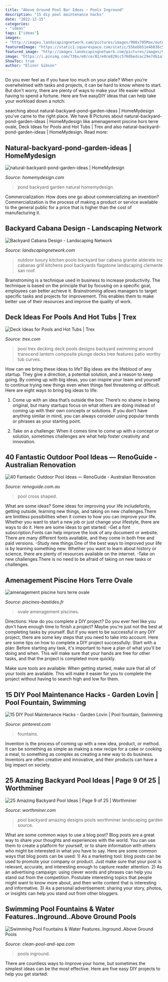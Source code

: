 ```yaml
---
title: "Above Ground Pool Bar Ideas ~ Pools Inground"
description: "15 diy pool maintenance hacks"
date: "2022-12-15"
categories:
- "ideas"
tags: ["ideas"]
images:
- "http://images.landscapingnetwork.com/pictures/images/900x705Max/outdoor-kitchen_7/luxury-outdoor-kitchen-granite-flagstone-alderete-pools-inc_5399.jpg"
featuredImage: "https://static1.squarespace.com/static/55bebb51e4b036c52ebe8c45/t/561db1c7e4b0111ed60fee12/1444786651793/cross+shaped+pool"
featured_image: "http://images.landscapingnetwork.com/pictures/images/900x705Max/outdoor-kitchen_7/luxury-outdoor-kitchen-granite-flagstone-alderete-pools-inc_5399.jpg"
image: "https://i.pinimg.com/736x/e0/ce/82/e0ce828cc5768bedcac29e7db1a7c0b2.jpg"
ShowToc: true
author: "Elinor Gibson"
---
```



Do you ever feel as if you have too much on your plate? When you’re overwhelmed with tasks and projects, it can be hard to know where to start. But don’t worry, there are plenty of ways to make your life easier without having to spend a fortune. Here are five easyDIY ideas that can help take your workload down a notch: 

	

		
searching about natural-backyard-pond-garden-ideas | HomeMydesign you've came to the right place. We have 8 Pictures about natural-backyard-pond-garden-ideas | HomeMydesign like amenagement piscine hors terre ovale, Deck Ideas for Pools and Hot Tubs | Trex and also natural-backyard-pond-garden-ideas | HomeMydesign. Read more:
		
    
## Natural-backyard-pond-garden-ideas | HomeMydesign

<img loading=lazy src="https://homemydesign.com/wp-content/uploads/2015/04/natural-backyard-pond-garden-ideas.jpg" onerror="this.onerror=null;this.src='https://tse4.mm.bing.net/th?id=OIP.iXqLx7Ege1joC78m9LBKEgHaJ4&amp;pid=15.1';" alt="natural-backyard-pond-garden-ideas | HomeMydesign">

_Source: homemydesign.com_

>pond backyard garden natural homemydesign. 

	

Commercialization: How does one go about commercializing an invention?
Commercialization is the process of making a product or service available to the general public for a price that is higher than the cost of manufacturing it.

    
## Backyard Cabana Design - Landscaping Network

<img loading=lazy src="http://images.landscapingnetwork.com/pictures/images/900x705Max/outdoor-kitchen_7/luxury-outdoor-kitchen-granite-flagstone-alderete-pools-inc_5399.jpg" onerror="this.onerror=null;this.src='https://tse1.mm.bing.net/th?id=OIP.ypJqt16fIHzwJsOan6VHaAHaFk&amp;pid=15.1';" alt="Backyard Cabana Design - Landscaping Network">

_Source: landscapingnetwork.com_

>outdoor luxury kitchen pools backyard bar cabana granite alderete inc cabanas grill kitchens pool backyards flagstone landscaping clemente san roof. 

	

Brainstroming is a technique used in business to increase productivity. The technique is based on the principle that by focusing on a specific goal, employees can better achieve it. Brainstroming allows managers to target specific tasks and projects for improvement. This enables them to make better use of their resources and improve the quality of work.

    
## Deck Ideas For Pools And Hot Tubs | Trex

<img loading=lazy src="https://images.trex.com/is/image/Trex/trex-transcend-decking-tree-house-vintage-lantern-curves-pool-night-pergola-1?crop=0,0,990,620&amp;wid=990&amp;hei=620&amp;qlt=60" onerror="this.onerror=null;this.src='https://tse4.mm.bing.net/th?id=OIP.-O45Yui5VDHYCBc8UQd9OgHaEo&amp;pid=15.1';" alt="Deck Ideas for Pools and Hot Tubs | Trex">

_Source: trex.com_

>pool trex decking deck pools designs backyard swimming around transcend lantern composite plunge decks tree features patio worthy tub curves. 

	

How can we bring these ideas to life?
Big ideas are the lifeblood of any startup. They give a direction, a potential solution, and a reason to keep going. By coming up with big ideas, you can inspire your team and yourself to continue trying new things even when things feel threatening or difficult. Here are eight ways to bring big ideas to life:
1. Come up with an idea that’s outside the box: There’s no shame in being original, but many startups focus on what others are doing instead of coming up with their own concepts or solutions. If you don’t have anything similar in mind, you can always consider using popular trends or phrases as your starting point.

2. Take on a challenge: When it comes time to come up with a concept or solution, sometimes challenges are what help foster creativity and innovation.

    
## 40 Fantastic Outdoor Pool Ideas — RenoGuide - Australian Renovation

<img loading=lazy src="https://static1.squarespace.com/static/55bebb51e4b036c52ebe8c45/t/561db1c7e4b0111ed60fee12/1444786651793/cross+shaped+pool" onerror="this.onerror=null;this.src='https://tse1.mm.bing.net/th?id=OIP.JibmjXrxFPllCyoja9UX4AHaJ3&amp;pid=15.1';" alt="40 Fantastic Outdoor Pool Ideas — RenoGuide - Australian Renovation">

_Source: renoguide.com.au_

>pool cross shaped. 

	

What are some ideas?
Some ideas for improving your life includefonts, getting outside, learning new things, and taking on new challenges.There are limitless possibilities when it comes to how you can improve your life. Whether you want to start a new job or just change your lifestyle, there are ways to do it. Here are some ideas to get started: 
-Get a font subscription.Fonts can help improve the look of any document or website. There are many different fonts available, and they come in both free and paid versions. 
-Study new things.One of the best ways to improved your life is by learning something new. Whether you want to learn about history or science, there are plenty of resources available on the internet. 
-Take on new challenges.There is no need to be afraid of taking on new tasks or challenges.

    
## Amenagement Piscine Hors Terre Ovale

<img loading=lazy src="http://www.piscines-bastides.fr/images/amenagement-piscine-hors-terre-ovale_8.jpg" onerror="this.onerror=null;this.src='https://tse2.mm.bing.net/th?id=OIP.ffLUGQAGElDyX5_bu9PkSQHaFj&amp;pid=15.1';" alt="amenagement piscine hors terre ovale">

_Source: piscines-bastides.fr_

>ovale amenagement piscines. 

	

Directions: How do you complete a DIY project?
Do you ever feel like you don't have enough time to finish a project? Maybe you're just not the best at completing tasks by yourself. But if you want to be successful in any DIY project, there are some key steps that you need to take into account. Here are some tips on how to complete a DIY project successfully:
Start with a plan: Before starting any task, it's important to have a plan of what you'll be doing and when. This will make sure that your hands are free for other tasks, and that the project is completed more quickly.

Make sure tools are available: When getting started, make sure that all of your tools are available. This will make it easier for you to complete the project without having to search high and low for them.

    
## 15 DIY Pool Maintenance Hacks - Garden Lovin | Pool Fountain, Swimming

<img loading=lazy src="https://i.pinimg.com/736x/e0/ce/82/e0ce828cc5768bedcac29e7db1a7c0b2.jpg" onerror="this.onerror=null;this.src='https://tse1.mm.bing.net/th?id=OIP.NgDbMqoYU160V2HBI_t4pgHaEK&amp;pid=15.1';" alt="15 DIY Pool Maintenance Hacks - Garden Lovin | Pool fountain, Swimming">

_Source: pinterest.com_

>fountains. 

	

Invention is the process of coming up with a new idea, product, or method. It can be something as simple as making a new recipe for a cake or cooking a meal, to something as complex as creating a new way to do business. Inventors are often creative and innovative, and their products can have a big impact on society.

    
## 25 Amazing Backyard Pool Ideas | Page 9 Of 25 | Worthminer

<img loading=lazy src="http://www.worthminer.com/wp-content/uploads/2018/07/Pool-9.jpg" onerror="this.onerror=null;this.src='https://tse4.mm.bing.net/th?id=OIP.2g8YqHm7d-GOaQdQVQbFfwHaLG&amp;pid=15.1';" alt="25 Amazing Backyard Pool Ideas | Page 9 of 25 | Worthminer">

_Source: worthminer.com_

>pool backyard amazing designs pools worthminer landscaping garden source. 

	

What are some common ways to use a blog post?
Blog posts are a great way to share your thoughts and experiences with the world. You can use them to create a platform for yourself, or to share information with others who might be interested in what you have to say. Here are some common ways that blog posts can be used: 1) As a marketing tool: blog posts can be used to promote your company or product. Just make sure that your post is relevant, accurate, and interesting enough to capture reader attention. 2) As an advertising campaign: using clever words and phrases can help you stand out from the competition. Postulate interesting topics that people might want to know more about, and then write content that is interesting and informative. 3) As a personal advertisement: sharing your story, photos, or insights can help you stand out from other bloggers.

    
## Swimming Pool Fountains &amp; Water Features..Inground..Above Ground Pools

<img loading=lazy src="https://www.clean-pool-and-spa.com/images/rock-water_fall_pool.jpg" onerror="this.onerror=null;this.src='https://tse4.mm.bing.net/th?id=OIP.e14-4yuXQAUsfCHlmEjj2gAAAA&amp;pid=15.1';" alt="Swimming Pool Fountains &amp; Water Features..Inground..Above Ground Pools">

_Source: clean-pool-and-spa.com_

>pools inground. 

	

There are countless ways to improve your home, but sometimes the simplest ideas can be the most effective. Here are five easy DIY projects to help you get started: 

